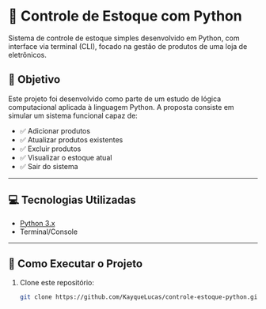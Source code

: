 # 🧾 Controle de Estoque com Python

Sistema de controle de estoque simples desenvolvido em Python, com interface via terminal (CLI), focado na gestão de produtos de uma loja de eletrônicos.

## 🎯 Objetivo

Este projeto foi desenvolvido como parte de um estudo de lógica computacional aplicada à linguagem Python. A proposta consiste em simular um sistema funcional capaz de:

- ✅ Adicionar produtos
- ✅ Atualizar produtos existentes
- ✅ Excluir produtos
- ✅ Visualizar o estoque atual
- ✅ Sair do sistema

---

## 💻 Tecnologias Utilizadas

- [Python 3.x](https://www.python.org/)
- Terminal/Console

---

## 🚀 Como Executar o Projeto

1. Clone este repositório:
   ```bash
   git clone https://github.com/KayqueLucas/controle-estoque-python.git
